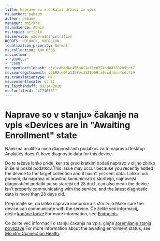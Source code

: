 ```yaml
---
title: Naprave so v čakalni državi za vpis
ms.author: pebaum
author: pebaum
manager: mnirkhe
ms.audience: Admin
ms.topic: article
ms.service: o365-administration
ROBOTS: NOINDEX, NOFOLLOW
localization_priority: Normal
ms.collection: Adm_O365
ms.custom:
- "9000657"
- "2508"
ms.openlocfilehash: c5e1cdb4d6e456b6f1af1c0794bd04180205bbf7
ms.sourcegitcommit: c6692ce0fa1358ec3529e59ca0ecdfdea4cdc759
ms.translationtype: MT
ms.contentlocale: sl-SI
ms.lasthandoff: 09/14/2020
ms.locfileid: "47730751"
---
```

# <a name="devices-are-in-awaiting-enrollment-state"></a><span data-ttu-id="5debe-102">Naprave so v stanju» čakanje na vpis «</span><span class="sxs-lookup"><span data-stu-id="5debe-102">Devices are in "Awaiting Enrollment" state</span></span>

<span data-ttu-id="5debe-103">Namizna analitika nima diagnostičnih podatkov za to napravo.</span><span class="sxs-lookup"><span data-stu-id="5debe-103">Desktop Analytics doesn't have diagnostic data for this device.</span></span> 

<span data-ttu-id="5debe-104">Do te težave lahko pride, ker ste pred kratkim dodali napravo v ciljno zbirko in še ni poslal podatkov.</span><span class="sxs-lookup"><span data-stu-id="5debe-104">This issue may occur because you recently added the device to the target collection and it hasn't yet sent data.</span></span> <span data-ttu-id="5debe-105">Lahko tudi pomeni, da naprava ni pravilno komunicirati s storitvijo, najnovejši diagnostični podatki pa so starejši od 28 dni.</span><span class="sxs-lookup"><span data-stu-id="5debe-105">It can also mean the device isn't properly communicating with the service, and the latest diagnostic data is more than 28 days old.</span></span>

<span data-ttu-id="5debe-106">Prepričajte se, da lahko naprava komunicira s storitvijo.</span><span class="sxs-lookup"><span data-stu-id="5debe-106">Make sure the device can communicate with the service.</span></span> <span data-ttu-id="5debe-107">Če želite več informacij, glejte [končne točke](https://docs.microsoft.com/configmgr/desktop-analytics/enable-data-sharing#endpoints).</span><span class="sxs-lookup"><span data-stu-id="5debe-107">For more information, see [Endpoints](https://docs.microsoft.com/configmgr/desktop-analytics/enable-data-sharing#endpoints).</span></span>

<span data-ttu-id="5debe-108">Če želite več informacij o stanju čakanja na vpis, glejte [spremljanje stanja povezave](https://docs.microsoft.com/configmgr/desktop-analytics/monitor-connection-health#awaiting-enrollment).</span><span class="sxs-lookup"><span data-stu-id="5debe-108">For more information about the awaiting enrollment status, see [Monitor Connection Health](https://docs.microsoft.com/configmgr/desktop-analytics/monitor-connection-health#awaiting-enrollment).</span></span>
